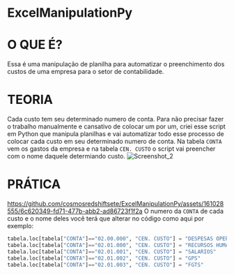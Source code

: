 # ExcelManipulationPy

# O QUE É?
Essa é uma manipulação de planilha para automatizar o preenchimento dos custos de uma empresa para o setor de contabilidade.

# TEORIA
Cada custo tem seu determinado numero de conta.
Para não precisar fazer o trabalho manualmente e cansativo de colocar um por um, criei esse script em Python que manipula planilhas e vai automatizar todo esse processo de colocar cada custo em seu determinado numero de conta.
Na tabela `CONTA` vem os gastos da empresa e na tabela `CEN. CUSTO` o script vai preencher com o nome daquele determiando custo.
![Screenshot_2](https://github.com/cosmosredshiftsete/ExcelManipulationPy/assets/161028555/fc358cfa-8fe2-4639-ab44-95f10b9f6c2a)

# PRÁTICA 
https://github.com/cosmosredshiftsete/ExcelManipulationPy/assets/161028555/6c620349-fd71-477b-abb2-ad86723f1f2a
O numero da `CONTA` de cada custo e o nome deles você terá que alterar no código como aqui por exemplo:

```python
tabela.loc[tabela["CONTA"]=="02.00.000", "CEN. CUSTO"] = "DESPESAS OPERACIONAIS - FIXA"
tabela.loc[tabela["CONTA"]=="02.01.000", "CEN. CUSTO"] = "RECURSOS HUMANOS"
tabela.loc[tabela["CONTA"]=="02.01.001", "CEN. CUSTO"] = "SALARIOS"
tabela.loc[tabela["CONTA"]=="02.01.002", "CEN. CUSTO"] = "GPS"
tabela.loc[tabela["CONTA"]=="02.01.003", "CEN. CUSTO"] = "FGTS"
```
